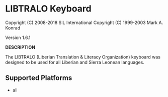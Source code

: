 LIBTRALO Keyboard
=====================

Copyright (C) 2008-2018 SIL International
Copyright (C) 1999-2003 Mark A. Konrad

Version 1.6.1

__DESCRIPTION__

The LIBTRALO (Liberian Translation & Literacy Organization) keyboard was designed to be used for all Liberian and Sierra Leonean languages. 

Supported Platforms
-------------------
 * all
 